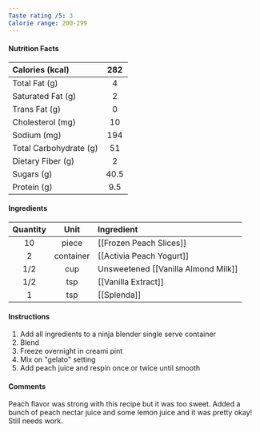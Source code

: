 ```yaml
---
Taste rating /5: 3
Calorie range: 200-299
---
```

#### Nutrition Facts
| Calories (kcal) | 282 |
| :-- | :--: |
| Total Fat (g) | 4 |
| Saturated Fat (g) | 2 |
| Trans Fat (g) | 0 |
| Cholesterol (mg) | 10 |
| Sodium (mg) | 194 |
| Total Carbohydrate (g) | 51 |
| Dietary Fiber (g) | 2 |
| Sugars (g) | 40.5 |
| Protein (g) | 9.5 |
#### Ingredients
| Quantity | Unit | Ingredient                          |
| :--: | :--: | :--- |
| 10 | piece | [[Frozen Peach Slices]]             |
| 2 | container | [[Activia Peach Yogurt]]            |
| 1/2 | cup | Unsweetened [[Vanilla Almond Milk]] |
| 1/2 | tsp | [[Vanilla Extract]]                 |
| 1 | tsp | [[Splenda]]                         |
#### Instructions

1. Add all ingredients to a ninja blender single serve container
2. Blend
3. Freeze overnight in creami pint
4. Mix on "gelato" setting
5. Add peach juice and respin once or twice until smooth

#### Comments

Peach flavor was strong with this recipe but it was too sweet. Added a bunch of peach nectar juice and some lemon juice and it was pretty okay! Still needs work.